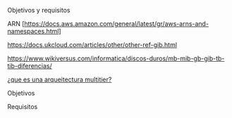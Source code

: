 Objetivos y requisitos



ARN [https://docs.aws.amazon.com/general/latest/gr/aws-arns-and-namespaces.html]

https://docs.ukcloud.com/articles/other/other-ref-gib.html

https://www.wikiversus.com/informatica/discos-duros/mb-mib-gb-gib-tb-tib-diferencias/

[¿que es una arqueitectura multitier?](https://aws.amazon.com/es/blogs/aws/building-three-tier-architectures-with-security-groups/)


Objetivos



Requisitos 